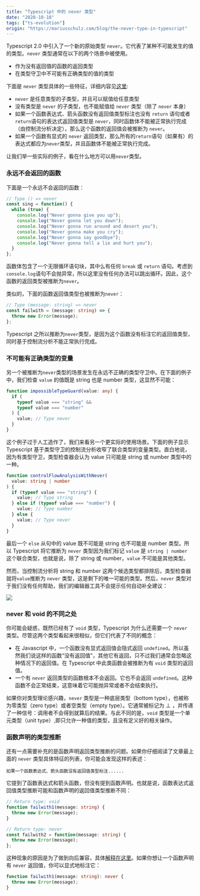```yaml
---
title: "Typescript 中的 never 类型"
date: "2020-10-18"
tags: ["ts-evolution"]
origin: "https://mariusschulz.com/blog/the-never-type-in-typescript"
---
```


Typescript 2.0 中引入了一个新的原始类型 `never`。它代表了某种不可能发生的值的类型。`never` 类型通常在以下的两个场景中被使用。

- 作为没有返回值的函数的返回类型
- 在类型守卫中不可能有正确类型的值的类型

下面是 `never` 类型具体的一些特征，详细内容见[这里](https://github.com/Microsoft/TypeScript/wiki/What's-new-in-TypeScript#the-never-type):

- `never` 是任意类型的子类型，并且可以赋值给任意类型
- 没有类型是 `never` 的子类型，也不能赋值给 `never` 类型（除了 `never` 本身）
- 如果一个函数表达式、箭头函数没有返回值类型标注也没有 `return` 语句或者`return`语句的表达式返回值类型是 `never`，同时函数体不能被正常执行完成（由控制流分析决定），那么这个函数的返回值会被推断为 `never`。
- 如果一个函数有显式的 `never` 返回类型，那么所有的`return`语句（如果有）的表达式都应为`never`类型，并且函数体不能被正常执行完成。

让我们举一些实际的例子，看在什么地方可以用`never`类型。

### 永远不会返回的函数

下面是一个永远不会返回的函数：

```ts
// Type () => never
const sing = function() {
  while (true) {
    console.log("Never gonna give you up");
    console.log("Never gonna let you down");
    console.log("Never gonna run around and desert you");
    console.log("Never gonna make you cry");
    console.log("Never gonna say goodbye");
    console.log("Never gonna tell a lie and hurt you");
  }
};
```

函数体包含了一个无限循环语句块，其中么有任何 `break` 或 `return` 语句。考虑到`console.log`语句不会抛异常，所以这里没有任何办法可以跳出循环。因此，这个函数的返回类型被推断为`never`。

类似的，下面的函数返回值类型也被推断为`never`：

```ts
// Type (message: string) => never
const failwith = (message: string) => {
  throw new Error(message);
};
```

Typescript 之所以推断为`never`类型，是因为这个函数没有标注它的返回值类型，同时基于控制流分析不能正常执行完成。


### 不可能有正确类型的变量

另一个被推断为`never`类型的场景发生在永远不正确的类型守卫中。在下面的例子中，我们检查 `value` 的值既是 string 也是 number 类型，这显然不可能：

```ts
function impossibleTypeGuard(value: any) {
  if (
    typeof value === "string" &&
    typeof value === "number"
  ) {
    value; // Type never
  }
}
```

这个例子过于人工造作了，我们来看另一个更实际的使用场景。下面的例子显示 Typescript 基于类型守卫的控制流分析收窄了联合类型的变量类型。直白地说，因为有类型守卫，类型检查器会认为 value 只可能是 string 或 number 类型中的一种。

```ts
function controlFlowAnalysisWithNever(
  value: string | number
) {
  if (typeof value === "string") {
    value; // Type string
  } else if (typeof value === "number") {
    value; // Type number
  } else {
    value; // Type never
  }
}
```

最后一个 `else` 从句中的 value 既不可能是 string 也不可能是 number 类型。所以 Typescript 将它推断为 `never` 类型因为我们标记 `value` 是 `string | number` 这个联合类型，也就是说，除了 string 或 number，`value` 不可能是其他类型。

然而，当控制流分析将 string 和 number 这两个候选类型都排除后，类型检查器就将`value`推断为 `never` 类型，这是剩下的唯一可能的类型。然后，`never` 类型对于我们没有任何帮助，我们的编辑器工具不会提示任何自动补全建议：

![](https://blog-1258648987.cos.ap-shanghai.myqcloud.com/blog/typescript-evolution/typescript_never_type_no_autocompletion-2x.ag4qykritm.imm.png)

### never 和 void 的不同之处

你可能会疑惑，既然已经有了 `void` 类型，Typescript 为什么还需要一个 `never` 类型。尽管这两个类型看起来很相似，但它们代表了不同的概念：

- 在 Javascript 中，一个函数没有显式返回值会隐式返回 `undefined`。所以虽然我们说这样的函数“没有返回值”，其他它有返回，只不过我们通常会忽略这种情况下的返回值。在 Typescript 中此类函数会被推断为有 `void` 类型的返回值。
- 一个有 `never` 返回类型的函数根本不会返回。它也不会返回 `undefined`。这种函数不会正常结束，这意味着它可能抛异常或者不会结束执行。

如果你对类型理论感兴趣，`never` 类型是一种底层类型（bottom type），也被称为零类型（zero type）或者空类型（empty type）。它通常被标记为 ⊥ ，并传递了一种信号：调用者不会得到就算后的结果。与此不同的是，`void` 类型是一个单元类型（unit type）,即只允许一种值的类型，且没有定义好的相关操作。

### 函数声明的类型推断

还有一点需要补充的是函数声明返回类型推断的问题。如果你仔细阅读了文章最上面的 `never` 类型具体特征的列表，你可能会发现这样的表述：

```
如果一个函数表达式、箭头函数没有返回值类型标注......
```

它提到了函数表达式和箭头函数，但没有提到函数声明。也就是说，函数表达式返回值类型推断可能和函数声明的返回值类型推断不同：

```ts
// Return type: void
function failwith1(message: string) {
  throw new Error(message);
}

// Return type: never
const failwith2 = function(message: string) {
  throw new Error(message);
};
```

这种现象的原因是为了做到向后兼容，具体[解释在这里](https://stackoverflow.com/questions/40251524/typescript-never-type-inference)。如果你想让一个函数声明有 `never` 返回值，你可以显式地标注它：

```ts
function failwith1(message: string): never {
  throw new Error(message);
}
```

